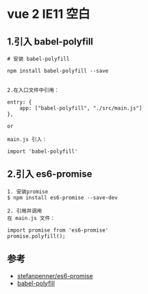 #  vue 2 IE11 空白


## 1.引入 babel-polyfill

```
# 安装 babel-polyfill

npm install babel-polyfill --save


2.在入口文件中引用：

entry: {
    app: ["babel-polyfill", "./src/main.js"]
},

or 

main.js 引入：

import 'babel-polyfill'
```


## 2.引入 es6-promise

```
1. 安装promise
$ npm install es6-promise --save-dev

2. 引用并调用
在 main.js 文件：

import promise from 'es6-promise'
promise.polyfill();
```


## 参考
- [stefanpenner/es6-promise](https://github.com/stefanpenner/es6-promise)
- [babel-polyfill](https://github.com/babel/babel/tree/master/packages/babel-polyfill)
